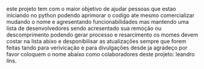 este projeto tem com o maior objetivo de ajudar pessoas que estao iniciando no python podendo aprimorar o codigo ate mesmo comercializar mudando o nome e agresentando funcionabilidades mas mantendo uma lista de desenvolvedores sendo acresentado 
sua remoção ou descomprimento podendo gerar processo e resarcimento os momes devem costar na lista abixo e desponibilisar as atualizações sempre que forem feitas tando para verivicação e para divulgações desde ja agradeço por favor coloquem o nome abaixo como colaboradores deste projeto:
leandro lins.
